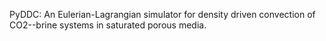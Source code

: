 PyDDC: An Eulerian-Lagrangian simulator for density driven convection of CO2--brine systems in saturated porous media.